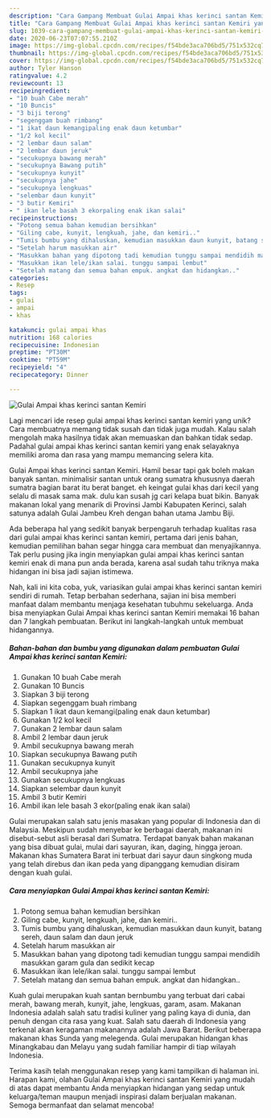 ```yaml
---
description: "Cara Gampang Membuat Gulai Ampai khas kerinci santan Kemiri yang Enak Banget"
title: "Cara Gampang Membuat Gulai Ampai khas kerinci santan Kemiri yang Enak Banget"
slug: 1039-cara-gampang-membuat-gulai-ampai-khas-kerinci-santan-kemiri-yang-enak-banget
date: 2020-06-23T07:07:55.210Z
image: https://img-global.cpcdn.com/recipes/f54bde3aca706bd5/751x532cq70/gulai-ampai-khas-kerinci-santan-kemiri-foto-resep-utama.jpg
thumbnail: https://img-global.cpcdn.com/recipes/f54bde3aca706bd5/751x532cq70/gulai-ampai-khas-kerinci-santan-kemiri-foto-resep-utama.jpg
cover: https://img-global.cpcdn.com/recipes/f54bde3aca706bd5/751x532cq70/gulai-ampai-khas-kerinci-santan-kemiri-foto-resep-utama.jpg
author: Tyler Hanson
ratingvalue: 4.2
reviewcount: 13
recipeingredient:
- "10 buah Cabe merah"
- "10 Buncis"
- "3 biji terong"
- "segenggam buah rimbang"
- "1 ikat daun kemangipaling enak daun ketumbar"
- "1/2 kol kecil"
- "2 lembar daun salam"
- "2 lembar daun jeruk"
- "secukupnya bawang merah"
- "secukupnya Bawang putih"
- "secukupnya kunyit"
- "secukupnya jahe"
- "secukupnya lengkuas"
- "selembar daun kunyit"
- "3 butir Kemiri"
- " ikan lele basah 3 ekorpaling enak ikan salai"
recipeinstructions:
- "Potong semua bahan kemudian bersihkan"
- "Giling cabe, kunyit, lengkuah, jahe, dan kemiri.."
- "Tumis bumbu yang dihaluskan, kemudian masukkan daun kunyit, batang sereh, daun salam dan daun jeruk"
- "Setelah harum masukkan air"
- "Masukkan bahan yang dipotong tadi kemudian tunggu sampai mendidih masukkan garam gula dan sedikit kecap"
- "Masukkan ikan lele/ikan salai. tunggu sampai lembut"
- "Setelah matang dan semua bahan empuk. angkat dan hidangkan.."
categories:
- Resep
tags:
- gulai
- ampai
- khas

katakunci: gulai ampai khas 
nutrition: 168 calories
recipecuisine: Indonesian
preptime: "PT30M"
cooktime: "PT59M"
recipeyield: "4"
recipecategory: Dinner

---
```



![Gulai Ampai khas kerinci santan Kemiri](https://img-global.cpcdn.com/recipes/f54bde3aca706bd5/751x532cq70/gulai-ampai-khas-kerinci-santan-kemiri-foto-resep-utama.jpg)

Lagi mencari ide resep gulai ampai khas kerinci santan kemiri yang unik? Cara membuatnya memang tidak susah dan tidak juga mudah. Kalau salah mengolah maka hasilnya tidak akan memuaskan dan bahkan tidak sedap. Padahal gulai ampai khas kerinci santan kemiri yang enak selayaknya memiliki aroma dan rasa yang mampu memancing selera kita.

Gulai Ampai khas kerinci santan Kemiri. Hamil besar tapi gak boleh makan banyak santan. minimalisir santan untuk orang sumatra khususnya daerah sumatra bagian barat itu berat banget. eh keingat gulai khas dari kecil yang selalu di masak sama mak. dulu kan susah jg cari kelapa buat bikin. Banyak makanan lokal yang menarik di Provinsi Jambi Kabupaten Kerinci, salah satunya adalah Gulai Jambeu Kreh dengan bahan utama Jambu Biji.

Ada beberapa hal yang sedikit banyak berpengaruh terhadap kualitas rasa dari gulai ampai khas kerinci santan kemiri, pertama dari jenis bahan, kemudian pemilihan bahan segar hingga cara membuat dan menyajikannya. Tak perlu pusing jika ingin menyiapkan gulai ampai khas kerinci santan kemiri enak di mana pun anda berada, karena asal sudah tahu triknya maka hidangan ini bisa jadi sajian istimewa.


Nah, kali ini kita coba, yuk, variasikan gulai ampai khas kerinci santan kemiri sendiri di rumah. Tetap berbahan sederhana, sajian ini bisa memberi manfaat dalam membantu menjaga kesehatan tubuhmu sekeluarga. Anda bisa menyiapkan Gulai Ampai khas kerinci santan Kemiri memakai 16 bahan dan 7 langkah pembuatan. Berikut ini langkah-langkah untuk membuat hidangannya.

<!--inarticleads1-->

##### Bahan-bahan dan bumbu yang digunakan dalam pembuatan Gulai Ampai khas kerinci santan Kemiri:

1. Gunakan 10 buah Cabe merah
1. Gunakan 10 Buncis
1. Siapkan 3 biji terong
1. Siapkan segenggam buah rimbang
1. Siapkan 1 ikat daun kemangi(paling enak daun ketumbar)
1. Gunakan 1/2 kol kecil
1. Gunakan 2 lembar daun salam
1. Ambil 2 lembar daun jeruk
1. Ambil secukupnya bawang merah
1. Siapkan secukupnya Bawang putih
1. Gunakan secukupnya kunyit
1. Ambil secukupnya jahe
1. Gunakan secukupnya lengkuas
1. Siapkan selembar daun kunyit
1. Ambil 3 butir Kemiri
1. Ambil  ikan lele basah 3 ekor(paling enak ikan salai)


Gulai merupakan salah satu jenis masakan yang popular di Indonesia dan di Malaysia. Meskipun sudah menyebar ke berbagai daerah, makanan ini disebut-sebut asli berasal dari Sumatra. Terdapat banyak bahan makanan yang bisa dibuat gulai, mulai dari sayuran, ikan, daging, hingga jeroan. Makanan khas Sumatera Barat ini terbuat dari sayur daun singkong muda yang telah direbus dan ikan peda yang dipanggang kemudian disiram dengan kuah gulai. 

<!--inarticleads2-->

##### Cara menyiapkan Gulai Ampai khas kerinci santan Kemiri:

1. Potong semua bahan kemudian bersihkan
1. Giling cabe, kunyit, lengkuah, jahe, dan kemiri..
1. Tumis bumbu yang dihaluskan, kemudian masukkan daun kunyit, batang sereh, daun salam dan daun jeruk
1. Setelah harum masukkan air
1. Masukkan bahan yang dipotong tadi kemudian tunggu sampai mendidih masukkan garam gula dan sedikit kecap
1. Masukkan ikan lele/ikan salai. tunggu sampai lembut
1. Setelah matang dan semua bahan empuk. angkat dan hidangkan..


Kuah gulai merupakan kuah santan bernbumbu yang terbuat dari cabai merah, bawang merah, kunyit, jahe, lengkuas, garam, asam. Makanan Indonesia adalah salah satu tradisi kuliner yang paling kaya di dunia, dan penuh dengan cita rasa yang kuat. Salah satu daerah di Indonesia yang terkenal akan keragaman makanannya adalah Jawa Barat. Berikut beberapa makanan khas Sunda yang melegenda. Gulai merupakan hidangan khas Minangkabau dan Melayu yang sudah familiar hampir di tiap wilayah Indonesia. 

Terima kasih telah menggunakan resep yang kami tampilkan di halaman ini. Harapan kami, olahan Gulai Ampai khas kerinci santan Kemiri yang mudah di atas dapat membantu Anda menyiapkan hidangan yang sedap untuk keluarga/teman maupun menjadi inspirasi dalam berjualan makanan. Semoga bermanfaat dan selamat mencoba!
